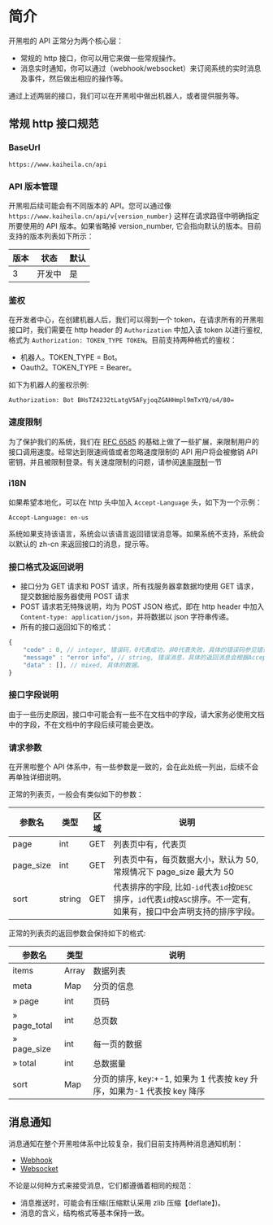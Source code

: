 # 简介

开黑啦的 API 正常分为两个核心层：

- 常规的 http 接口，你可以用它来做一些常规操作。
- 消息实时通知，你可以通过（webhook/websocket）来订阅系统的实时消息及事件，然后做出相应的操作等。

通过上述两层的接口，我们可以在开黑啦中做出机器人，或者提供服务等。

## 常规 http 接口规范

### BaseUrl

```
https://www.kaiheila.cn/api
```

### API 版本管理

开黑啦后续可能会有不同版本的 API。您可以通过像 `https://www.kaiheila.cn/api/v{version_number}` 这样在请求路径中明确指定所要使用的 API 版本。如果省略掉 version_number, 它会指向默认的版本。目前支持的版本列表如下所示：

| 版本 | 状态   | 默认 |
| ---- | ------ | ---- |
| 3    | 开发中 | 是   |

### 鉴权

在开发者中心，在创建机器人后，我们可以得到一个 token，在请求所有的开黑啦接口时，我们需要在 http header 的 `Authorization` 中加入该 token 以进行鉴权,格式为 `Authorization: TOKEN_TYPE TOKEN`。目前支持两种格式的鉴权：

- 机器人。TOKEN_TYPE = Bot。
- Oauth2。TOKEN_TYPE = Bearer。

如下为机器人的鉴权示例:

```
Authorization: Bot BHsTZ4232tLatgV5AFyjoqZGAHHmpl9mTxYQ/u4/80=
```

### 速度限制

为了保护我们的系统，我们在 [RFC 6585](https://tools.ietf.org/html/rfc6585#section-4) 的基础上做了一些扩展，来限制用户的接口调用速度。经常达到限速阀值或者忽略速度限制的 API 用户将会被撤销 API 密钥，并且被限制登录。有关速度限制的问题，请参阅[速率限制](https://developer.kaiheila.cn/doc/rate-limit)一节

### i18N

如果希望本地化，可以在 http 头中加入 `Accept-Language` 头，如下为一个示例：

```
Accept-Language: en-us
```

系统如果支持该语言，系统会以该语言返回错误消息等。如果系统不支持，系统会以默认的 zh-cn 来返回接口的消息，提示等。

### 接口格式及返回说明

- 接口分为 GET 请求和 POST 请求，所有找服务器拿数据均使用 GET 请求，提交数据给服务器使用 POST 请求
- POST 请求若无特殊说明，均为 POST JSON 格式，即在 http header 中加入`Content-type: application/json`，并将数据以 json 字符串传递。
- 所有的接口返回如下的格式：

```javascript
{
    "code" : 0, // integer, 错误码，0代表成功，非0代表失败，具体的错误码参见错误码一览
    "message" : "error info", // string, 错误消息，具体的返回消息会根据Accept-Language来返回。
    "data" : [], // mixed, 具体的数据。
}
```

### 接口字段说明

由于一些历史原因，接口中可能会有一些不在文档中的字段，请大家务必使用文档中的字段，不在文档中的字段后续可能会更改。

### 请求参数

在开黑啦整个 API 体系中，有一些参数是一致的，会在此处统一列出，后续不会再单独详细说明。

正常的列表页，一般会有类似如下的参数：

| 参数名    | 类型   | 区域 | 说明                                                                                                                   |
| --------- | ------ | ---- | ---------------------------------------------------------------------------------------------------------------------- |
| page      | int    | GET  | 列表页中有，代表页                                                                                                     |
| page_size | int    | GET  | 列表页中有，每页数据大小，默认为 50, 常规情况下 page_size 最大为 50                                                    |
| sort      | string | GET  | 代表排序的字段, 比如`-id`代表`id`按`DESC`排序，`id`代表`id`按`ASC`排序。不一定有, 如果有，接口中会声明支持的排序字段。 |

正常的列表页的返回参数会保持如下的格式:

| 参数名       | 类型  | 说明                                                                    |
| ------------ | ----- | ----------------------------------------------------------------------- |
| items        | Array | 数据列表                                                                |
| meta         | Map   | 分页的信息                                                              |
| » page       | int   | 页码                                                                    |
| » page_total | int   | 总页数                                                                  |
| » page_size  | int   | 每一页的数据                                                            |
| » total      | int   | 总数据量                                                                |
| sort         | Map   | 分页的排序, key:+-1, 如果为 1 代表按 key 升序，如果为-1 代表按 key 降序 |

## 消息通知

消息通知在整个开黑啦体系中比较复杂，我们目前支持两种消息通知机制：

- [Webhook](https://developer.kaiheila.cn/doc/webhook)
- [Websocket](https://developer.kaiheila.cn/doc/websocket)

不论是以何种方式来接受消息，它们都遵循着相同的规范：

- 消息推送时，可能会有压缩(压缩默认采用 zlib 压缩【deflate】)。
- 消息的含义，结构格式等基本保持一致。
